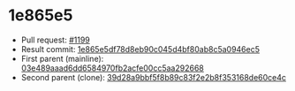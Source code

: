 # 1e865e5
- Pull request: [#1199](https://github.com/MarlinFirmware/Marlin/pull/1199)
- Result commit: [1e865e5df78d8eb90c045d4bf80ab8c5a0946ec5](https://github.com/MarlinFirmware/Marlin/commit/1e865e5df78d8eb90c045d4bf80ab8c5a0946ec5)
- First parent (mainline): [03e489aaad6dd6584970fb2acfe00cc5aa292668](https://github.com/MarlinFirmware/Marlin/commit/03e489aaad6dd6584970fb2acfe00cc5aa292668)
- Second parent (clone): [39d28a9bbf5f8b89c83f2e2b8f353168de60ce4c](https://github.com/MarlinFirmware/Marlin/commit/39d28a9bbf5f8b89c83f2e2b8f353168de60ce4c)

